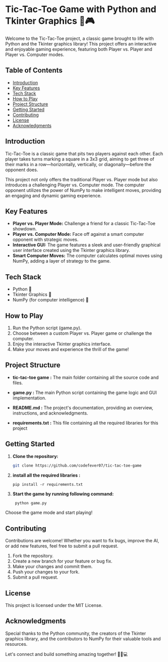 # Tic-Tac-Toe Game with Python and Tkinter Graphics 🐢🎮

Welcome to the Tic-Tac-Toe project, a classic game brought to life with Python and the Tkinter graphics library! This project offers an interactive and enjoyable gaming experience, featuring both Player vs. Player and Player vs. Computer modes.

## Table of Contents
- [Introduction](#introduction)
- [Key Features](#key-features)
- [Tech Stack](#tech-stack)
- [How to Play](#how-to-play)
- [Project Structure](#project-structure)
- [Getting Started](#getting-started)
- [Contributing](#contributing)
- [License](#license)
- [Acknowledgments](#acknowledgments)

## Introduction
Tic-Tac-Toe is a classic game that pits two players against each other. Each player takes turns marking a square in a 3x3 grid, aiming to get three of their marks in a row—horizontally, vertically, or diagonally—before the opponent does.

This project not only offers the traditional Player vs. Player mode but also introduces a challenging Player vs. Computer mode. The computer opponent utilizes the power of NumPy to make intelligent moves, providing an engaging and dynamic gaming experience.

## Key Features
- **Player vs. Player Mode:** Challenge a friend for a classic Tic-Tac-Toe showdown.
- **Player vs. Computer Mode:** Face off against a smart computer opponent with strategic moves.
- **Interactive GUI:** The game features a sleek and user-friendly graphical user interface created using the Tkinter graphics library.
- **Smart Computer Moves:** The computer calculates optimal moves using NumPy, adding a layer of strategy to the game.

## Tech Stack
- Python 🐍
- Tkinter Graphics 🐢
- NumPy (for computer intelligence) 🧮

## How to Play
1. Run the Python script (game.py).
2. Choose between a custom Player vs. Player game or challenge the computer.
3. Enjoy the interactive Tkinter graphics interface.
4. Make your moves and experience the thrill of the game!

## Project Structure
- **tic-tac-toe game :** The main folder containing all the source code and files.

- **game.py :** The main Python script containing the game logic and GUI implementation.

- **README.md :** The project's documentation, providing an overview, instructions, and acknowledgments.

- **requirements.txt :** This file containing all the required libraries  for this project 

## Getting Started
1. **Clone the repository:**
   ```bash
   git clone https://github.com/codefever07/tic-tac-toe-game
2. **install all the required libraries :**
    ```
    pip install -r requirements.txt
3. **Start the game by running following command:**
   ```bash
    python game.py
Choose the game mode and start playing!

## Contributing
Contributions are welcome! Whether you want to fix bugs, improve the AI, or add new features, feel free to submit a pull request.

1. Fork the repository.
2. Create a new branch for your feature or bug fix.
3. Make your changes and commit them.
4. Push your changes to your fork.
5. Submit a pull request.

## License
This project is licensed under the MIT License.

## Acknowledgments
Special thanks to the Python community, the creators of the Tkinter graphics library, and the contributors to NumPy for their valuable tools and resources.

Let's connect and build something amazing together! 🚀🐍💻
